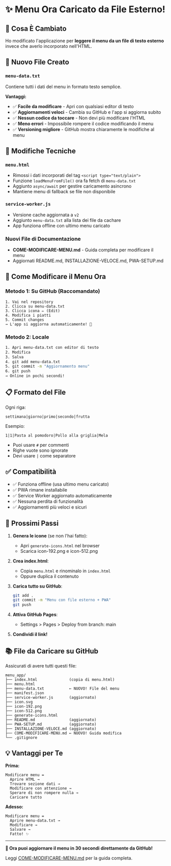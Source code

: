 # ✨ Menu Ora Caricato da File Esterno!

## 🎯 Cosa È Cambiato

Ho modificato l'applicazione per **leggere il menu da un file di testo esterno** invece che averlo incorporato nell'HTML.

## 📁 Nuovo File Creato

### `menu-data.txt`
Contiene tutti i dati del menu in formato testo semplice.

**Vantaggi:**
- ✅ **Facile da modificare** - Apri con qualsiasi editor di testo
- ✅ **Aggiornamenti veloci** - Cambia su GitHub e l'app si aggiorna subito
- ✅ **Nessun codice da toccare** - Non devi più modificare l'HTML
- ✅ **Meno errori** - Impossibile rompere il codice modificando il menu
- ✅ **Versioning migliore** - GitHub mostra chiaramente le modifiche al menu

## 🔄 Modifiche Tecniche

### `menu.html`
- Rimossi i dati incorporati del tag `<script type="text/plain">`
- Funzione `loadMenuFromFile()` ora fa fetch di `menu-data.txt`
- Aggiunto `async/await` per gestire caricamento asincrono
- Mantiene menu di fallback se file non disponibile

### `service-worker.js`
- Versione cache aggiornata a `v2`
- Aggiunto `menu-data.txt` alla lista dei file da cachare
- App funziona offline con ultimo menu caricato

### Nuovi File di Documentazione
- **COME-MODIFICARE-MENU.md** - Guida completa per modificare il menu
- Aggiornati README.md, INSTALLAZIONE-VELOCE.md, PWA-SETUP.md

## 📝 Come Modificare il Menu Ora

### Metodo 1: Su GitHub (Raccomandato)
```
1. Vai nel repository
2. Clicca su menu-data.txt
3. Clicca icona ✏️ (Edit)
4. Modifica i piatti
5. Commit changes
→ L'app si aggiorna automaticamente! 🎉
```

### Metodo 2: Locale
```bash
1. Apri menu-data.txt con editor di testo
2. Modifica
3. Salva
4. git add menu-data.txt
5. git commit -m "Aggiornamento menu"
6. git push
→ Online in pochi secondi!
```

## 📋 Formato del File

Ogni riga:
```
settimana|giorno|primo|secondo|frutta
```

Esempio:
```
1|1|Pasta al pomodoro|Pollo alla griglia|Mela
```

- Puoi usare `#` per commenti
- Righe vuote sono ignorate
- Devi usare `|` come separatore

## ✅ Compatibilità

- ✅ Funziona offline (usa ultimo menu caricato)
- ✅ PWA rimane installabile
- ✅ Service Worker aggiornato automaticamente
- ✅ Nessuna perdita di funzionalità
- ✅ Aggiornamenti più veloci e sicuri

## 🚀 Prossimi Passi

1. **Genera le icone** (se non l'hai fatto):
   - Apri `generate-icons.html` nel browser
   - Scarica icon-192.png e icon-512.png

2. **Crea index.html**:
   - Copia `menu.html` e rinominalo in `index.html`
   - Oppure duplica il contenuto

3. **Carica tutto su GitHub**:
   ```bash
   git add .
   git commit -m "Menu con file esterno + PWA"
   git push
   ```

4. **Attiva GitHub Pages**:
   - Settings > Pages > Deploy from branch: main

5. **Condividi il link!**

## 📚 File da Caricare su GitHub

Assicurati di avere tutti questi file:

```
menu_app/
├── index.html              (copia di menu.html)
├── menu.html
├── menu-data.txt           ← NUOVO! File del menu
├── manifest.json
├── service-worker.js       (aggiornato)
├── icon.svg
├── icon-192.png
├── icon-512.png
├── generate-icons.html
├── README.md               (aggiornato)
├── PWA-SETUP.md            (aggiornato)
├── INSTALLAZIONE-VELOCE.md (aggiornato)
├── COME-MODIFICARE-MENU.md ← NUOVO! Guida modifica
└── .gitignore
```

## 💡 Vantaggi per Te

**Prima:**
```
Modificare menu = 
  Aprire HTML → 
  Trovare sezione dati → 
  Modificare con attenzione → 
  Sperare di non rompere nulla → 
  Caricare tutto
```

**Adesso:**
```
Modificare menu = 
  Aprire menu-data.txt → 
  Modificare → 
  Salvare → 
  Fatto! ✨
```

---

**🎊 Ora puoi aggiornare il menu in 30 secondi direttamente da GitHub!**

Leggi [COME-MODIFICARE-MENU.md](COME-MODIFICARE-MENU.md) per la guida completa.
